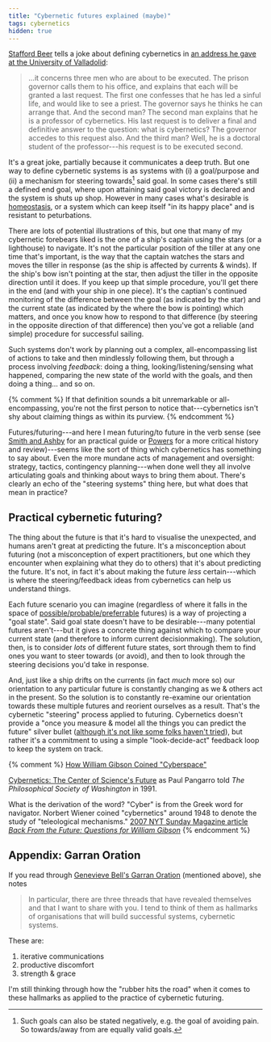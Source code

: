 ```yaml
---
title: "Cybernetic futures explained (maybe)"
tags: cybernetics
hidden: true
---
```


[Stafford Beer](https://en.wikipedia.org/wiki/Stafford_Beer) tells a joke about
defining cybernetics in [an address he gave at the University of
Valladolid](https://www.emerald.com/insight/content/doi/10.1108/03684920210417283/):

> ...it concerns three men who are about to be executed. The prison governor
> calls them to his office, and explains that each will be granted a last
> request. The first one confesses that he has led a sinful life, and would like
> to see a priest. The governor says he thinks he can arrange that. And the
> second man? The second man explains that he is a professor of cybernetics. His
> last request is to deliver a final and definitive answer to the question: what
> is cybernetics? The governor accedes to this request also. And the third man?
> Well, he is a doctoral student of the professor---his request is to be
> executed second.
  
It's a great joke, partially because it communicates a deep truth. But one way
to define cybernetic systems is as systems with (i) a goal/purpose and (ii) a
mechanism for steering towards[^towards] said goal. In some cases there's still
a defined end goal, where upon attaining said goal victory is declared and the
system is shuts up shop. However in many cases what's desirable is
[homeostasis](https://en.wikipedia.org/wiki/Homeostasis), or a system which can
keep itself "in its happy place" and is resistant to peturbations.

[^towards]:
    Such goals can also be stated negatively, e.g. the goal of avoiding pain. So
    towards/away from are equally valid goals.

There are lots of potential illustrations of this, but one that many of my
cybernetic forebears liked is the one of a ship's captain using the stars (or a
lighthouse) to navigate. It's not the particular position of the tiller at any
one time that's important, is the way that the captain watches the stars and
moves the tiller in response (as the ship is affected by currents & winds). If
the ship's bow isn't pointing at the star, then adjust the tiller in the
opposite direction until it does. If you keep up that simple procedure, you'll
get there in the end (and with your ship in one piece). It's the captian's
continued monitoring of the difference between the goal (as indicated by the
star) and the current state (as indicated by the where the bow is pointing)
which matters, and once you know how to respond to that difference (by steering
in the opposite direction of that difference) then you've got a reliable (and
simple) procedure for successful sailing.

Such systems don't work by planning out a complex, all-encompassing list of
actions to take and then mindlessly following them, but through a process
involving _feedback_: doing a thing, looking/listening/sensing what happened,
comparing the new state of the world with the goals, and then doing a thing...
and so on.

{% comment %}
If that definition sounds a bit unremarkable or
all-encompassing, you're not the first person to notice that---cybernetics isn't
shy about claiming things as within its purview. 
{% endcomment %}

Futures/futuring---and here I mean futuring/to future in the verb sense (see
[Smith and Ashby](https://www.howtofuture.com) for an practical guide or
[Powers](https://www.press.uillinois.edu/books/?id=p084690) for a more critical
history and review)---seems like the sort of thing which cybernetics has
something to say about. Even the more mundane acts of management and oversight:
strategy, tactics, contingency planning---when done well they all involve
articulating goals and thinking about ways to bring them about. There's clearly
an echo of the "steering systems" thing here, but what does that mean in practice?

## Practical cybernetic futuring?

The thing about the future is that it's hard to visualise the unexpected, and
humans aren't great at predicting the future. It's a misconception about
futuring (not a misconception of expert practitioners, but one which they
encounter when explaining what they do to others) that it's about predicting the
future. It's not, in fact it's about making the future _less_ certain---which is
where the steering/feedback ideas from cybernetics can help us understand
things.

Each future scenario you can imagine (regardless of where it falls in the space
of
[possible/probable/preferrable](https://thevoroscope.com/2017/02/24/the-futures-cone-use-and-history/)
futures) is a way of projecting a "goal state". Said goal state doesn't have to
be desirable---many potential futures aren't---but it gives a concrete thing
against which to compare your current state (and therefore to inform current
decisionmaking). The solution, then, is to consider _lots_ of different future
states, sort through them to find ones you want to steer towards (or avoid), and
then to look through the steering decisions you'd take in response.

And, just like a ship drifts on the currents (in fact _much_ more so) our
orientation to any particular future is constantly changing as we & others act
in the present. So the solution is to constantly re-examine our orientation
towards these multiple futures and reorient ourselves as a result. That's the
cybernetic "steering" process applied to futuring. Cybernetics doesn't provide a
"once you measure & model all the things you can predict the future" silver
bullet ([although it's not like some folks haven't
tried](https://eujournalfuturesresearch.springeropen.com/articles/10.1007/s40309-013-0029-y)),
but rather it's a commitment to using a simple "look-decide-act" feedback loop
to keep the system on track.

{% comment %}
[How William Gibson Coined "Cyberspace"](https://www.themarginalian.org/2014/08/26/how-william-gibson-coined-cyberspace/)

[Cybernetics: The Center of Science's
Future](https://www.pangaro.com/cybernetics-the-center-of-sciences-future.html)
as Paul Pangarro told _The Philosophical Society of Washington_ in 1991.

What is the derivation of the word? "Cyber" is from the Greek word for
navigator. Norbert Wiener coined "cybernetics" around 1948 to denote the study
of "teleological mechanisms." [2007 NYT Sunday Magazine article _Back From the
Future: Questions for William
Gibson_](http://www.nytimes.com/2007/08/19/magazine/19wwln-q4-t.html)
{% endcomment %}

## Appendix: Garran Oration

If you read through [Genevieve Bell's Garran
Oration](https://www.ipaa.org.au/wp-content/uploads/2021/12/Garran-Oration-2021.pdf)
(mentioned above), she notes

> In particular, there are three threads that have revealed themselves and that
> I want to share with you. I tend to think of them as hallmarks of
> organisations that will build successful systems, cybernetic systems.

These are:

1. iterative communications
2. productive discomfort
3. strength & grace

I'm still thinking through how the "rubber hits the road" when it comes to these
hallmarks as applied to the practice of cybernetic futuring.
